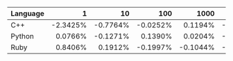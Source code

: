 | Language | 1 | 10 | 100 | 1000 | 10000 | 100000 |
| --- |  ---:| ---:| ---:| ---:| ---:| ---:|
| C++ | -2.3425% | -0.7764% | -0.0252% | 0.1194% | -0.0092% | 0.0064% |
| Python | 0.0766% | -0.1271% | 0.1390% | 0.0204% | -0.0004% | 0.0041% |
| Ruby | 0.8406% | 0.1912% | -0.1997% | -0.1044% | -0.0022% | -0.0055% |
